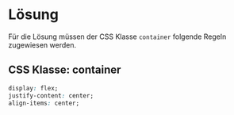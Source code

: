 # Lösung

Für die Lösung müssen der CSS Klasse `container` folgende Regeln zugewiesen werden.
## CSS Klasse: container
```css
display: flex;
justify-content: center;
align-items: center;
```